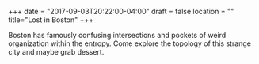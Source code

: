 +++
date = "2017-09-03T20:22:00-04:00"
draft = false
location = ""
title="Lost in Boston"
+++

Boston has famously confusing intersections and pockets of weird organization within the entropy. Come explore the topology of this strange city and maybe grab dessert.
